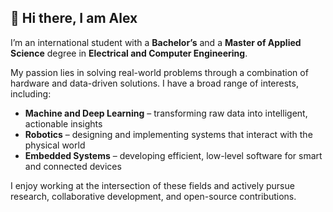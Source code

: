 ## 👋 Hi there, I am Alex

I’m an international student with a **Bachelor’s** and a **Master of Applied Science** degree in **Electrical and Computer Engineering**.

My passion lies in solving real-world problems through a combination of hardware and data-driven solutions. I have a broad range of interests, including:

- **Machine and Deep Learning** – transforming raw data into intelligent, actionable insights  
- **Robotics** – designing and implementing systems that interact with the physical world  
- **Embedded Systems** – developing efficient, low-level software for smart and connected devices

I enjoy working at the intersection of these fields and actively pursue research, collaborative development, and open-source contributions.


<!--
**alextianyf/alextianyf** is a ✨ _special_ ✨ repository because its `README.md` (this file) appears on your GitHub profile.

Here are some ideas to get you started:

- 🔭 I’m currently working on ...
- 🌱 I’m currently learning ...
- 👯 I’m looking to collaborate on ...
- 🤔 I’m looking for help with ...
- 💬 Ask me about ...
- 📫 How to reach me: ...
- 😄 Pronouns: ...
- ⚡ Fun fact: ...
-->
